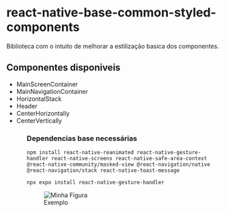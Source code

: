 <h1>react-native-base-common-styled-components</h1>

<p>Biblioteca com o intuito de melhorar a estilização basica dos componentes.</p>

<h2>Componentes disponiveis</h2>
<ul>
    <li>MainScreenContainer</li>
    <li>MainNavigationContainer</li>
    <li>HorizontalStack</li>
    <li>Header</li>
    <li>CenterHorizontally</li>
    <li>CenterVertically</li>
<ul>

<h3>Dependencias base necessárias</h3>

    npm install react-native-reanimated react-native-gesture-handler react-native-screens react-native-safe-area-context @react-native-community/masked-view @react-navigation/native @react-navigation/stack react-native-toast-message

    npx expo install react-native-gesture-handler

<figure>
  <img src="docs/example.gif" alt="Minha Figura">
  <figcaption>Exemplo</figcaption>
</figure>
